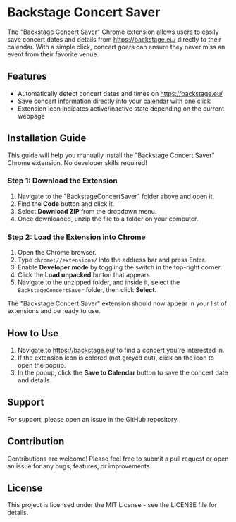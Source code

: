 # Backstage Concert Saver

The "Backstage Concert Saver" Chrome extension allows users to easily save concert dates and details from https://backstage.eu/ directly to their calendar. With a simple click, concert goers can ensure they never miss an event from their favorite venue.

## Features

- Automatically detect concert dates and times on https://backstage.eu/
- Save concert information directly into your calendar with one click
- Extension icon indicates active/inactive state depending on the current webpage

## Installation Guide

This guide will help you manually install the "Backstage Concert Saver" Chrome extension. No developer skills required!

### Step 1: Download the Extension

1. Navigate to the "BackstageConcertSaver" folder above and open it.
2. Find the **Code** button and click it.
3. Select **Download ZIP** from the dropdown menu.
4. Once downloaded, unzip the file to a folder on your computer.

### Step 2: Load the Extension into Chrome

1. Open the Chrome browser.
2. Type `chrome://extensions/` into the address bar and press Enter.
3. Enable **Developer mode** by toggling the switch in the top-right corner.
4. Click the **Load unpacked** button that appears.
5. Navigate to the unzipped folder, and inside it, select the `BackstageConcertSaver` folder, then click **Select**.

The "Backstage Concert Saver" extension should now appear in your list of extensions and be ready to use.

## How to Use

1. Navigate to https://backstage.eu/ to find a concert you're interested in.
2. If the extension icon is colored (not greyed out), click on the icon to open the popup.
3. In the popup, click the **Save to Calendar** button to save the concert date and details.

## Support

For support, please open an issue in the GitHub repository.

## Contribution

Contributions are welcome! Please feel free to submit a pull request or open an issue for any bugs, features, or improvements.

## License

This project is licensed under the MIT License - see the LICENSE file for details.
